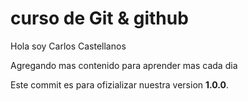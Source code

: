 # curso de Git & github

Hola soy Carlos Castellanos

Agregando mas contenido para aprender mas cada dia

Este commit es para ofizializar nuestra version **1.0.0**.